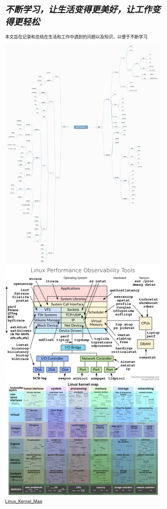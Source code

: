 # ***不断学习，让生活变得更美好，让工作变得更轻松***

本文旨在记录和总结在生活和工作中遇到的问题以及知识，以便于不断学习

![智能产品优化](%E6%99%BA%E8%83%BD%E4%BA%A7%E5%93%81%E6%80%A7%E8%83%BD%E4%BC%98%E5%8C%96.png)
![性能优化](linux_observability_tools.png)
![Linux Kernel Map](Linux_Kernel_Map.jpg)
[Linux_Kernel_Map](https://makelinux.github.io/kernel/map/)
